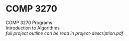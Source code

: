 # COMP 3270
COMP 3270 Programs  
Introduction to Algorithms  
*full project outline can be read in project-description.pdf*
